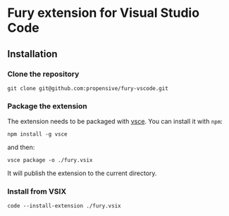 # Fury extension for Visual Studio Code 

## Installation

### Clone the repository
```
git clone git@github.com:propensive/fury-vscode.git
```

### Package the extension
The extension needs to be packaged with [vsce](https://github.com/microsoft/vscode-vsce). You can install it with `npm`:

```
npm install -g vsce
```

and then:

```
vsce package -o ./fury.vsix
```

It will publish the extension to the current directory.

### Install from VSIX
```
code --install-extension ./fury.vsix
```